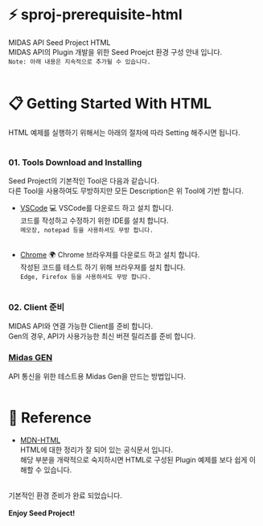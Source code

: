 # :zap: sproj-prerequisite-html
MIDAS API Seed Project HTML  
MIDAS API의 Plugin 개발을 위한 Seed Proejct 환경 구성 안내 입니다.  
`Note: 아래 내용은 지속적으로 추가될 수 있습니다.`
<br /><br />

# :clipboard: Getting Started With HTML
HTML 예제를 실행하기 위해서는 아래의 절차에 따라 Setting 해주시면 됩니다.
<br /><br />

### 01. Tools Download and Installing
  Seed Project의 기본적인 Tool은 다음과 같습니다.  
  다른 Tool을 사용하여도 무방하지만 모든 Description은 위 Tool에 기반 합니다.  
  
- [VSCode](https://code.visualstudio.com/) :computer:
  VSCode를 다운로드 하고 설치 합니다.  
  코드를 작성하고 수정하기 위한 IDE를 설치 합니다.  
  `메모장, notepad 등을 사용하셔도 무방 합니다.`  
  <br />
    
- [Chrome](https://www.google.co.kr/intl/ko/chrome/) :earth_africa:
  Chrome 브라우져를 다운로드 하고 설치 합니다.  
  작성된 코드를 테스트 하기 위해 브라우져를 설치 합니다.  
  `Edge, Firefox 등을 사용하셔도 무방 합니다.`
<br /><br />

### 02. Client 준비
MIDAS API와 연결 가능한 Client를 준비 합니다.  
Gen의 경우, API가 사용가능한 최신 버젼 릴리즈를 준비 합니다.  
  
### [Midas GEN](https://midasitdev.atlassian.net/wiki/spaces/AD/pages/2874999417/Gen+Release+Packing)  
  API 통신을 위한 테스트용 Midas Gen을 만드는 방법입니다.  
<br />

# :pushpin: Reference
- [MDN-HTML](https://developer.mozilla.org/ko/docs/Web/HTML)  
HTML에 대한 정리가 잘 되어 있는 공식문서 입니다.  
해당 부분을 개략적으로 숙지하시면 HTML로 구성된 Plugin 예제를 보다 쉽게 이해할 수 있습니다.
<br /><br />

기본적인 환경 준비가 완료 되었습니다.  
<br />
**Enjoy Seed Project!**
